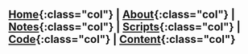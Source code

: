 [Home](https://poyichou.github.io/){:class="col"} | [About](https://poyichou.github.io/About.html){:class="col"} | [Notes](https://poyichou.github.io/Notes.html){:class="col"} | [Scripts](https://poyichou.github.io/Scripts.html){:class="col"} | [Code](https://poyichou.github.io/Code.html){:class="col"} | [Content](https://poyichou.github.io/Contact.html){:class="col"}
---
